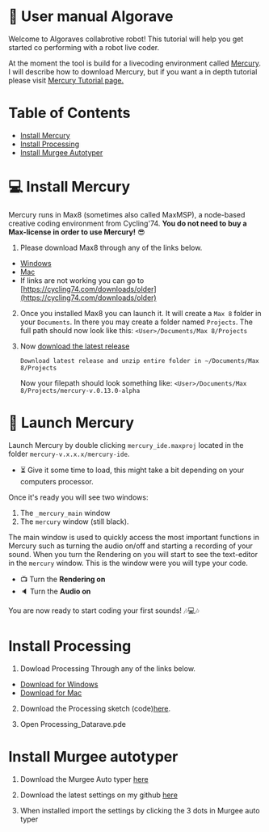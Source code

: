 #  📘 User manual Algorave

Welcome to Algoraves collabrotive robot! This tutorial will help you get started co performing with a robot live coder.

At the moment the tool is build for a livecoding environment called [Mercury](https://github.com/tmhglnd/mercury/). I will describe how to download Mercury, but if you want a in depth tutorial please visit [Mercury Tutorial page.](https://github.com/tmhglnd/mercury/blob/master/docs/tutorial.md) 

# Table of Contents
- [Install Mercury](#-install-mercury)
- [Install Processing](#install-processing)
- [Install Murgee Autotyper](#install-processing)

# 💻 Install Mercury

Mercury runs in Max8 (sometimes also called MaxMSP), a node-based creative coding environment from Cycling'74. **You do not need to buy a Max-license in order to use Mercury!** 😎

1. Please download Max8 through any of the links below.

- [Windows](https://akiaj5esl75o5wbdcv2a-maxmspjitter.s3.amazonaws.com/Max808_x64_190808.zip)
- [Mac](https://akiaj5esl75o5wbdcv2a-maxmspjitter.s3.amazonaws.com/Max808_190808.dmg)
- If links are not working you can go to [https://cycling74.com/downloads/older](https://cycling74.com/downloads/older)

2. Once you installed Max8 you can launch it. It will create a `Max 8` folder in your `Documents`. In there you may create a folder named `Projects`. The full path should now look like this: `<User>/Documents/Max 8/Projects`

3. Now [download the latest release](https://github.com/tmhglnd/mercury/releases)

	```
	Download latest release and unzip entire folder in ~/Documents/Max 8/Projects
	```
	
	Now your filepath should look something like: `<User>/Documents/Max 8/Projects/mercury-v.0.13.0-alpha`

# 🚀 Launch Mercury

Launch Mercury by double clicking `mercury_ide.maxproj` located in the folder `mercury-v.x.x.x/mercury-ide`.

- ⏳ Give it some time to load, this might take a bit depending on your computers processor.

Once it's ready you will see two windows:

1. The `_mercury_main` window 
2. The  `mercury` window (still black). 

The main window is used to quickly access the most important functions in Mercury such as turning the audio on/off and starting a recording of your sound. When you turn the Rendering on you will start to see the text-editor in the `mercury` window. This is the window were you will type your code.

- 📺 Turn the **Rendering on**
- 🔈 Turn the **Audio on**

You are now ready to start coding your first sounds! 🎶💻🎶

# Install Processing

1. Dowload Processing Through any of the links below.
- [Download for Windows](https://github.com/processing/processing4/releases/download/processing-1277-4.0b2/processing-4.0b2-windows64.zip)
- [Download for Mac](https://github.com/processing/processing4/releases/download/processing-1277-4.0b2/processing-4.0b2-macosx.zip)

2. Download the Processing sketch (code)[here](/Code/Processing_Datarave).

3. Open Processing_Datarave.pde 

# Install Murgee autotyper

1. Download the Murgee Auto typer [here](https://www.murgee.com/auto-typer/download/setup.exe)

2. Download the latest settings on my github [here](\Datarave\Code)

3. When installed import the settings by clicking the 3 dots in Murgee auto typer